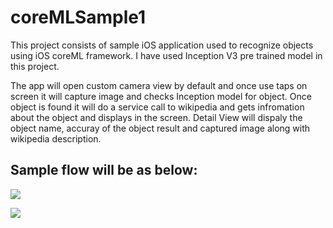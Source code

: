 # coreMLSample1

This project consists of sample iOS application used to recognize objects using iOS coreML framework.
I have used Inception V3 pre trained model in this project.

The app will open custom camera view by default and once use taps on screen it will capture image and checks Inception model for object.
Once object is found it will do a service call to wikipedia and gets infromation about the object and displays in the screen.
Detail View will dispaly the object name, accuray of the object result and captured image along with wikipedia description. 

## Sample flow will be as below:

![](https://github.com/venkatnaraharisetty/coreMLSample1/blob/master/coreMlSample1_gif2.GIF)

![](https://github.com/venkatnaraharisetty/coreMLSample1/blob/master/coreMlSample1_gif1.GIF)
